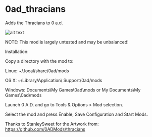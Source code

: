 # 0ad_thracians
Adds the Thracians to 0 a.d.

![alt text](https://i.ibb.co/8rshB1R/screenshot0010.png)

NOTE: This mod is largely untested and may be unbalanced!

Installation:

Copy a directory with the mod to:

Linux: ~/.local/share/0ad/mods

OS X: ~/Library/Application\ Support/0ad/mods

Windows: Documents\My Games\0ad\mods or My Documents\My Games\0ad\mods

Launch 0 A.D. and go to Tools & Options > Mod selection.

Select the mod and press Enable, Save Configuration and Start Mods.

Thanks to StanleySweet for the Artwork from:
https://github.com/0ADMods/thracians
